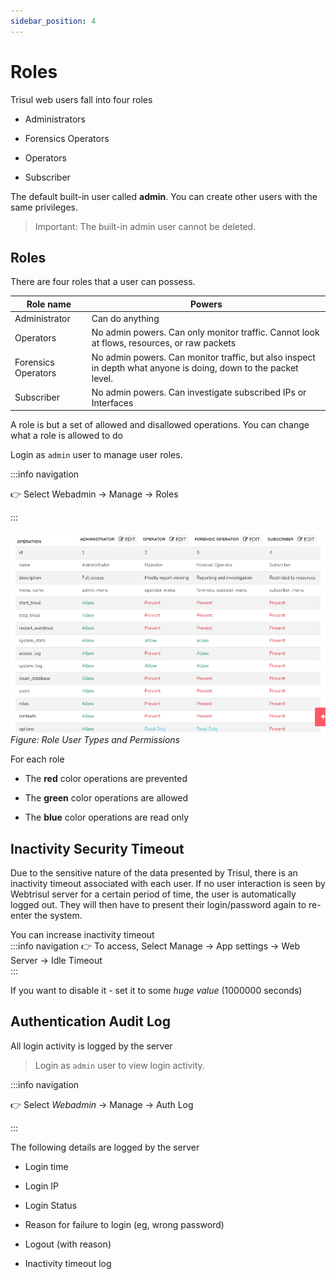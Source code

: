 ```yaml
---
sidebar_position: 4
---
```


# Roles

Trisul web users fall into four roles

- Administrators  

- Forensics Operators  

- Operators  

- Subscriber

The default built-in user called **admin**. You can create other users with the same privileges.  

> Important:  The built-in admin user cannot be deleted.

## Roles

There are four roles that a user can possess.

| Role name           | Powers                                                                                  |
| ------------------- | --------------------------------------------------------------------------------------- |
| Administrator       | Can do anything                                                                         |
| Operators           | No admin powers. Can only monitor traffic. Cannot look at flows, resources, or raw packets|
| Forensics Operators | No admin powers. Can monitor traffic, but also inspect in depth what anyone is doing, down to the packet level.                                                                                            |
| Subscriber          | No admin powers. Can investigate subscribed IPs or Interfaces                           |

A role is but a set of allowed and disallowed operations. You can change
what a role is allowed to do

Login as `admin` user to manage user roles.

:::info navigation

:point_right: Select Webadmin &rarr; Manage &rarr; Roles

:::

![](images/roles.png)
*Figure: Role User Types and Permissions*

For each role  

- The **red** color operations are prevented 

- The **green** color operations are allowed  

- The **blue** color operations are read only

## Inactivity Security Timeout

Due to the sensitive nature of the data presented by Trisul, there is an
inactivity timeout associated with each user. If no user interaction is
seen by Webtrisul server for a certain period of time, the user is
automatically logged out. They will then have to present their
login/password again to re-enter the system.

You can increase inactivity timeout  
:::info navigation 
:point_right: To access, Select Manage &rarr; App settings &rarr; Web Server &rarr; Idle Timeout  
:::

If you want to disable it - set it to some *huge value* (1000000
seconds)

## Authentication Audit Log

All login activity is logged by the server

> Login as `admin` user to view login activity.

:::info navigation

:point_right: Select *Webadmin* &rarr; Manage &rarr; Auth Log

:::

The following details are logged by the server  

- Login time  

- Login IP  

- Login Status  

- Reason for failure to login (eg, wrong password)  

- Logout (with reason)  

- Inactivity timeout log
